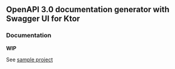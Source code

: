 ## OpenAPI 3.0 documentation generator with Swagger UI for Ktor

### Documentation
**WIP**

See [sample project](sample)
